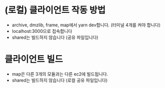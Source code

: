# (로컬) 클라이언트 작동 방법

- archive, dmzlib, frame, map에서 yarn dev합니다. (터미널 4개를 켜야 합니다)
- localhost:3000으로 접속합니다
- shared는 빌드하지 않습니다 (공유 파일입니다)

# 클라이언트 빌드

- map은 다른 3개의 모듈과는 다른 ec2에 빌드됩니다.
- shared는 빌드하지 않습니다 (로컬 공유 파일입니다)
